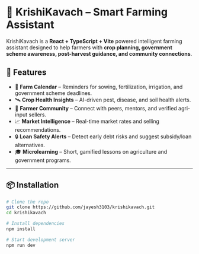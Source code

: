 # 🌾 KrishiKavach – Smart Farming Assistant

KrishiKavach is a **React + TypeScript + Vite** powered intelligent farming assistant designed to help farmers with **crop planning, government scheme awareness, post-harvest guidance, and community connections**.

## 🚀 Features
- 📅 **Farm Calendar** – Reminders for sowing, fertilization, irrigation, and government scheme deadlines.
- 🛰 **Crop Health Insights** – AI-driven pest, disease, and soil health alerts.
- 🤝 **Farmer Community** – Connect with peers, mentors, and verified agri-input sellers.
- 📈 **Market Intelligence** – Real-time market rates and selling recommendations.
- 🔒 **Loan Safety Alerts** – Detect early debt risks and suggest subsidy/loan alternatives.
- 🎓 **Microlearning** – Short, gamified lessons on agriculture and government programs.

---

## 📦 Installation

```bash
# Clone the repo
git clone https://github.com/jayesh3103/krishikavach.git
cd krishikavach

# Install dependencies
npm install

# Start development server
npm run dev
